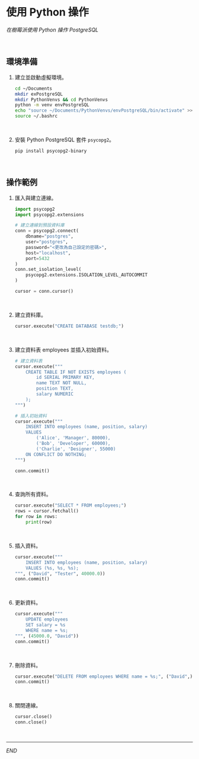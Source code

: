 # 使用 Python 操作

_在樹莓派使用 Python 操作 PostgreSQL_

<br>

## 環境準備

1. 建立並啟動虛擬環境。

    ```bash
    cd ~/Documents
    mkdir exPostgreSQL
    mkdir PythonVenvs && cd PythonVenvs
    python -m venv envPostgreSQL
    echo "source ~/Documents/PythonVenvs/envPostgreSQL/bin/activate" >> ~/.bashrc
    source ~/.bashrc
    ```

<br>

2. 安裝 Python PostgreSQL 套件 `psycopg2`。

    ```bash
    pip install psycopg2-binary
    ```

<br>

## 操作範例

1. 匯入與建立連線。

    ```python
    import psycopg2
    import psycopg2.extensions

    # 建立連線到預設資料庫
    conn = psycopg2.connect(
        dbname="postgres",
        user="postgres",
        password="<更改為自己設定的密碼>",
        host="localhost",
        port=5432
    )
    conn.set_isolation_level(
        psycopg2.extensions.ISOLATION_LEVEL_AUTOCOMMIT
    )

    cursor = conn.cursor()
    ```

<br>

2. 建立資料庫。

    ```python
    cursor.execute("CREATE DATABASE testdb;")
    ```

<br>

3. 建立資料表 employees 並插入初始資料。

    ```python
    # 建立資料表
    cursor.execute("""
        CREATE TABLE IF NOT EXISTS employees (
            id SERIAL PRIMARY KEY,
            name TEXT NOT NULL,
            position TEXT,
            salary NUMERIC
        );
    """)

    # 插入初始資料
    cursor.execute("""
        INSERT INTO employees (name, position, salary)
        VALUES 
            ('Alice', 'Manager', 80000),
            ('Bob', 'Developer', 60000),
            ('Charlie', 'Designer', 55000)
        ON CONFLICT DO NOTHING;
    """)

    conn.commit()
    ```

<br>

4. 查詢所有資料。

    ```python
    cursor.execute("SELECT * FROM employees;")
    rows = cursor.fetchall()
    for row in rows:
        print(row)
    ```

<br>

5. 插入資料。

    ```python
    cursor.execute("""
        INSERT INTO employees (name, position, salary)
        VALUES (%s, %s, %s);
    """, ("David", "Tester", 40000.0))
    conn.commit()
    ```

<br>

6. 更新資料。

    ```python
    cursor.execute("""
        UPDATE employees
        SET salary = %s
        WHERE name = %s;
    """, (45000.0, "David"))
    conn.commit()
    ```

<br>

7. 刪除資料。

    ```python
    cursor.execute("DELETE FROM employees WHERE name = %s;", ("David",))
    conn.commit()
    ```

<br>

8. 關閉連線。

    ```python
    cursor.close()
    conn.close()
    ```

<br>

___

_END_
